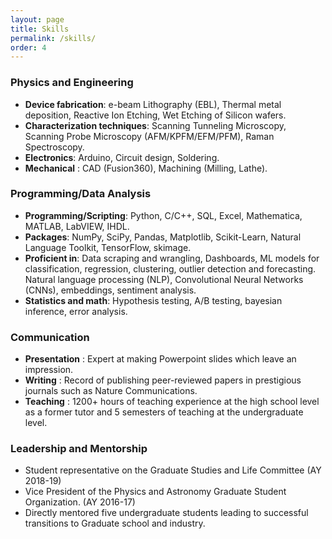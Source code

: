 ```yaml
---
layout: page
title: Skills
permalink: /skills/
order: 4
---
```


<h3>Physics and Engineering</h3>

- **Device fabrication**: e-beam Lithography (EBL), Thermal metal deposition, Reactive Ion Etching, Wet Etching of Silicon wafers.
- **Characterization techniques**: Scanning Tunneling Microscopy, Scanning Probe Microscopy (AFM/KPFM/EFM/PFM), Raman Spectroscopy.
- **Electronics**: Arduino, Circuit design, Soldering.
- **Mechanical** : CAD (Fusion360), Machining (Milling, Lathe).

<h3>Programming/Data Analysis</h3>

- **Programming/Scripting**: Python, C/C++, SQL, Excel, Mathematica, MATLAB, LabVIEW, IHDL.
- **Packages**: NumPy, SciPy, Pandas, Matplotlib, Scikit-Learn, Natural Language Toolkit, TensorFlow, skimage.
- **Proficient in**: Data scraping and wrangling, Dashboards, ML models for classification, regression, clustering, outlier detection and forecasting. Natural language processing (NLP), Convolutional Neural Networks (CNNs), embeddings, sentiment analysis.
- **Statistics and math**: Hypothesis testing, A/B testing, bayesian inference, error analysis.


<h3> Communication </h3>

- **Presentation** : Expert at making Powerpoint slides which leave an impression. 
- **Writing** :  Record of publishing peer-reviewed papers in prestigious journals such as Nature Communications. 
- **Teaching** : 1200+ hours of teaching experience at the high school level as a former tutor and 5 semesters of teaching at the undergraduate level.

<h3> Leadership and Mentorship </h3>

- Student representative on the Graduate Studies and Life Committee (AY 2018-19)
- Vice President of the Physics and Astronomy Graduate Student Organization. (AY 2016-17)
- Directly mentored five undergraduate students leading to successful transitions to Graduate school and industry.
 
